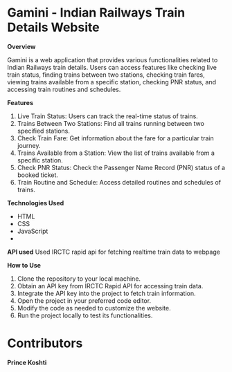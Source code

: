 # Gamini - Indian Railways Train Details Website
**Overview**

Gamini is a web application that provides various functionalities related to Indian Railways train details. Users can access features like checking live train status, finding trains between two stations, checking train fares, viewing trains available from a specific station, checking PNR status, and accessing train routines and schedules.

**Features**
1. Live Train Status: Users can track the real-time status of trains.
2. Trains Between Two Stations: Find all trains running between two specified stations.
3. Check Train Fare: Get information about the fare for a particular train journey.
4. Trains Available from a Station: View the list of trains available from a specific station.
5. Check PNR Status: Check the Passenger Name Record (PNR) status of a booked ticket.
6. Train Routine and Schedule: Access detailed routines and schedules of trains.

**Technologies Used**
- HTML
- CSS
- JavaScript
- 
**API used**
Used IRCTC rapid api for fetching realtime train data to webpage

**How to Use**
1. Clone the repository to your local machine.
2. Obtain an API key from IRCTC Rapid API for accessing train data.
3. Integrate the API key into the project to fetch train information.
4. Open the project in your preferred code editor.
5. Modify the code as needed to customize the website.
6. Run the project locally to test its functionalities.

# Contributors

**Prince Koshti**
